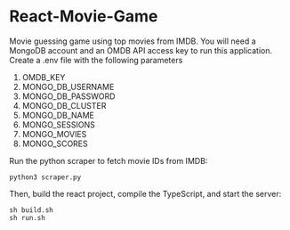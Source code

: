 # React-Movie-Game
Movie guessing game using top movies from IMDB.
You will need a MongoDB account and an OMDB API access key to run this application.
Create a .env file with the following parameters
1. OMDB_KEY
2. MONGO_DB_USERNAME
3. MONGO_DB_PASSWORD
4. MONGO_DB_CLUSTER
5. MONGO_DB_NAME
6. MONGO_SESSIONS
7. MONGO_MOVIES
8. MONGO_SCORES

Run the python scraper to fetch movie IDs from IMDB:
``` 
python3 scraper.py
 ```
 
Then, build the react project, compile the TypeScript, and start the server:
```
sh build.sh
sh run.sh
```
